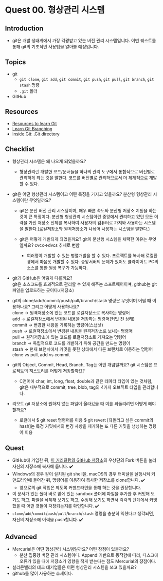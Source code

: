 # Quest 00. 형상관리 시스템

## Introduction

* git은 개발 생태계에서 가장 각광받고 있는 버전 관리 시스템입니다. 이번 퀘스트를 통해 git의 기초적인 사용법을 알아볼 예정입니다.

## Topics

* git
  * `git clone`, `git add`, `git commit`, `git push`, `git pull`, `git branch`, `git stash` 명령
  * `.git` 폴더
* GitHub

## Resources

* [Resources to learn Git](https://try.github.io)
* [Learn Git Branching](https://learngitbranching.js.org/?locale=ko)
* [Inside Git: .Git directory](https://githowto.com/git_internals_git_directory)

## Checklist

* 형상관리 시스템은 왜 나오게 되었을까요?  
  * 형상관리란 개발한 코드/문서들을 하나의 관리 도구에서 통합적으로 버전별로 관리하게 되는 것을 말한다.  코드를 버전별로 관리하므로서 더 체계적으로 개발할 수 있다.

* git은 어떤 형상관리 시스템이고 어떤 특징을 가지고 있을까요? 분산형 형상관리 시스템이란 무엇일까요?
  * git은 분산 버전 관리 시스템이며, 매우 빠른 속도와 분산형 저장소 지원을 하는 것이 큰 특징이다.   분산형 형상관리 시스템이란 중앙에서 관리하고 있던 모든 이력을 가진 저장소 전체를 복사하여 사용자의 컴퓨터로 가져와 사용하는 시스템을 말한다.(로컬저장소와 원격저장소가 나뉘어 사용하는 시스템을 말한다.)

  * git은 어떻게 개발되게 되었을까요? git이 분산형 시스템을 채택한 이유는 무엇일까요?  cvcx->dvcs 추세로 변함
    * 여러명이 개발할 수 있는 병렬개발을 할 수 있다.  프로젝트를 복사해 로컬환경에서 마음껏 개발할 수 있다.  중앙서버의 문제가 있어도 클라이어트 PC의 소스를 통한 원상 복구가 가능하다.

* git과 GitHub은 어떻게 다를까요?  
git은 소스코드를 효과적으로 관리할 수 있게 해주는 소프트웨어이며, github는 git파일을 업로드하는 곳이다.(저장소)

* git의 clone/add/commit/push/pull/branch/stash 명령은 무엇이며 어떨 때 이용하나요? 그리고 어떻게 사용하나요?  
clone -> 원격저장소에 있는 코드를 로컬저장소로 복사하는 명령어  
add -> 로컬저장소에서 변경된 내용을 저장하는 명령어(커밋 전 상태)  
commit -> 변경한 내용을 기록하는 명령어(스냅샷)  
push -> 로컬저장소에서 변경된 내용을 원격저장소로 보내는 명령어  
pull -> 원격저장소에 있는 코드를 로컬저장소로 가져오는 명령어  
branch -> 독립적으로 코드를 개발하기 위해 공간을 만드는 명령어  
stash -> 현재 브랜치에서 커밋을 못한 상태에서 다른 브랜치로 이동하는 명령어
 clone vs pull, add vs commit 

* git의 Object, Commit, Head, Branch, Tag는 어떤 개념일까요? git 시스템은 프로젝트의 히스토리를 어떻게 저장할까요?
  * C언어에 char, int, long, float, double과 같은 데이터 타입이 있는 것처럼,  git은 내부적으로 commit, tree, blob, tag의 4가지 오브젝트 타입을 관리합니다.  
  

* 리모트 git 저장소에 원하지 않는 파일이 올라갔을 때 이를 되돌리려면 어떻게 해야 할까요?
  * 로컬에서 $ git reset 명령어를 이용  $ git revert [되돌리고 싶은 commit의 hash]는 특정 커밋에서의 변경 사항을 제거하는 또 다른 커밋을 생성하는 명령어 이용


## Quest

* GitHub에 가입한 뒤, [이 커리큘럼의 GitHub 저장소](https://github.com/BD-AP2/BDJuniorCurriculum)의 우상단의 Fork 버튼을 눌러 자신의 저장소에 복사해 둡니다. ✔️
* Windows의 경우 같이 설치된 git shell을, macOS의 경우 터미널을 실행시켜 커맨드라인에 들어간 뒤, 명령어를 이용하여 복사한 저장소를 clone합니다.  ✔️
  * 앞으로의 git 작업은 되도록 커맨드라인을 통해 하는 것을 권장합니다.
* 이 문서가 있는 폴더 바로 밑에 있는 sandbox 폴더에 파일을 추가한 후 커밋해 보기도 하고, 파일을 삭제해 보기도 하고, 수정해 보기도 하면서 각각의 단계에서 커밋했을 때 어떤 것들이 저장되는지를 확인합니다. ✔️
* `clone`/`add`/`commit`/`push`/`pull`/`branch`/`stash` 명령을 충분히 익혔다고 생각되면, 자신의 저장소에 이력을 push합니다. ✔️

## Advanced

* Mercurial은 어떤 형상관리 시스템일까요? 어떤 장점이 있을까요? 
  * 분산 집중형 버전 관리 시스템이다.  Append 기반으로 동작함에 따라, 디스크에 오류가 있을 때에 저장소가 영향을 적게 받는다는 점도 Mercurial의 장점이다.
* 실리콘밸리의 테크 대기업들은 어떤 형상관리 시스템을 쓰고 있을까요? 
 * github를 많이 사용하는 추세이다.



